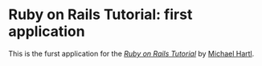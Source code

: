 # Ruby on Rails Tutorial: first application

This is the furst application for the 
[*Ruby on Rails Tutorial*](http://railstutorial.org)
by [Michael Hartl](http://michaelhartl.com/).

